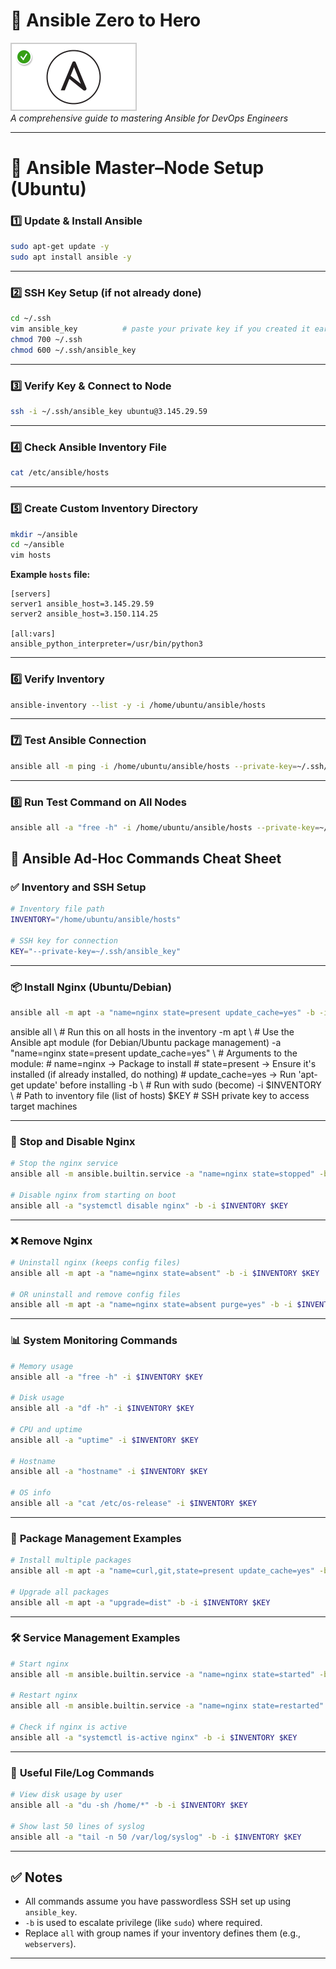# 🚀 Ansible Zero to Hero

![Ansible Logo](https://github.com/ansible/logos/blob/main/community-usage/correct-use-white.png)  
*A comprehensive guide to mastering Ansible for DevOps Engineers*

---

# 🧩 Ansible Master–Node Setup (Ubuntu)

### 1️⃣ Update & Install Ansible

```bash
sudo apt-get update -y
sudo apt install ansible -y
```

---

### 2️⃣ SSH Key Setup (if not already done)

```bash
cd ~/.ssh
vim ansible_key          # paste your private key if you created it earlier
chmod 700 ~/.ssh
chmod 600 ~/.ssh/ansible_key
```

---

### 3️⃣ Verify Key & Connect to Node

```bash
ssh -i ~/.ssh/ansible_key ubuntu@3.145.29.59
```

---

### 4️⃣ Check Ansible Inventory File

```bash
cat /etc/ansible/hosts
```

---

### 5️⃣ Create Custom Inventory Directory

```bash
mkdir ~/ansible
cd ~/ansible
vim hosts
```

**Example `hosts` file:**

```
[servers]
server1 ansible_host=3.145.29.59
server2 ansible_host=3.150.114.25

[all:vars]
ansible_python_interpreter=/usr/bin/python3
```

---

### 6️⃣ Verify Inventory

```bash
ansible-inventory --list -y -i /home/ubuntu/ansible/hosts
```

---

### 7️⃣ Test Ansible Connection

```bash
ansible all -m ping -i /home/ubuntu/ansible/hosts --private-key=~/.ssh/ansible_key
```

---

### 8️⃣ Run Test Command on All Nodes

```bash
ansible all -a "free -h" -i /home/ubuntu/ansible/hosts --private-key=~/.ssh/ansible_key
```


## 🧰 Ansible Ad-Hoc Commands Cheat Sheet

### ✅ **Inventory and SSH Setup**

```bash
# Inventory file path
INVENTORY="/home/ubuntu/ansible/hosts"

# SSH key for connection
KEY="--private-key=~/.ssh/ansible_key"
```

---

### 📦 **Install Nginx (Ubuntu/Debian)**

```bash
ansible all -m apt -a "name=nginx state=present update_cache=yes" -b -i $INVENTORY $KEY
```


ansible all \                        # Run this on all hosts in the inventory
  -m apt \                           # Use the Ansible apt module (for Debian/Ubuntu package management)
  -a "name=nginx state=present update_cache=yes" \  # Arguments to the module:
                                                    # name=nginx         → Package to install
                                                    # state=present      → Ensure it's installed (if already installed, do nothing)
                                                    # update_cache=yes   → Run 'apt-get update' before installing
  -b \                               # Run with sudo (become)
  -i $INVENTORY \                    # Path to inventory file (list of hosts)
  $KEY                               # SSH private key to access target machines

---

### 🛑 **Stop and Disable Nginx**

```bash
# Stop the nginx service
ansible all -m ansible.builtin.service -a "name=nginx state=stopped" -b -i $INVENTORY $KEY

# Disable nginx from starting on boot
ansible all -a "systemctl disable nginx" -b -i $INVENTORY $KEY
```

---

### ❌ **Remove Nginx**

```bash
# Uninstall nginx (keeps config files)
ansible all -m apt -a "name=nginx state=absent" -b -i $INVENTORY $KEY

# OR uninstall and remove config files
ansible all -m apt -a "name=nginx state=absent purge=yes" -b -i $INVENTORY $KEY
```

---

### 📊 **System Monitoring Commands**

```bash
# Memory usage
ansible all -a "free -h" -i $INVENTORY $KEY

# Disk usage
ansible all -a "df -h" -i $INVENTORY $KEY

# CPU and uptime
ansible all -a "uptime" -i $INVENTORY $KEY

# Hostname
ansible all -a "hostname" -i $INVENTORY $KEY

# OS info
ansible all -a "cat /etc/os-release" -i $INVENTORY $KEY
```

---

### 🔧 **Package Management Examples**

```bash
# Install multiple packages
ansible all -m apt -a "name=curl,git,state=present update_cache=yes" -b -i $INVENTORY $KEY

# Upgrade all packages
ansible all -m apt -a "upgrade=dist" -b -i $INVENTORY $KEY
```

---

### 🛠️ **Service Management Examples**

```bash
# Start nginx
ansible all -m ansible.builtin.service -a "name=nginx state=started" -b -i $INVENTORY $KEY

# Restart nginx
ansible all -m ansible.builtin.service -a "name=nginx state=restarted" -b -i $INVENTORY $KEY

# Check if nginx is active
ansible all -a "systemctl is-active nginx" -b -i $INVENTORY $KEY
```

---

### 📁 **Useful File/Log Commands**

```bash
# View disk usage by user
ansible all -a "du -sh /home/*" -b -i $INVENTORY $KEY

# Show last 50 lines of syslog
ansible all -a "tail -n 50 /var/log/syslog" -b -i $INVENTORY $KEY
```

---

## ✅ Notes

* All commands assume you have passwordless SSH set up using `ansible_key`.
* `-b` is used to escalate privilege (like `sudo`) where required.
* Replace `all` with group names if your inventory defines them (e.g., `webservers`).

---
